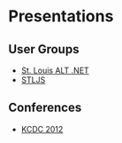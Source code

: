# Presentations #

## User Groups ##

- [St. Louis ALT .NET](http://stlalt.net)
- [STLJS](http://stljs.org)

## Conferences ##

- [KCDC 2012](http://kcdc.info)